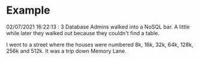 # Example

<!-- replace-with-date starts -->
02/07/2021 16:22:13 : 3 Database Admins walked into a NoSQL bar. A little while later they walked out because they couldn't find a table.
<!-- replace-with-date ends -->

<!-- replace-with-joke starts -->
I went to a street where the houses were numbered 8k, 16k, 32k, 64k, 128k, 256k and 512k. It was a trip down Memory Lane.
<!-- replace-with-joke ends -->